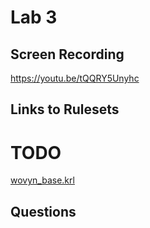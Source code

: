
# Lab 3

## Screen Recording
https://youtu.be/tQQRY5Unyhc

## Links to Rulesets
# TODO
[wovyn_base.krl](https://raw.githubusercontent.com/garrettguycharles/cs462/master/lab2/wovyn_base.krl)


## Questions

